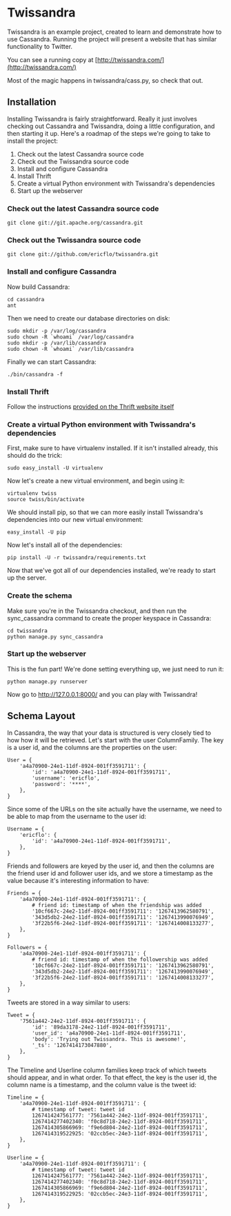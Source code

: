 # Twissandra

Twissandra is an example project, created to learn and demonstrate how to use
Cassandra.  Running the project will present a website that has similar
functionality to Twitter.

You can see a running copy at [http://twissandra.com/](http://twissandra.com/)

Most of the magic happens in twissandra/cass.py, so check that out.

## Installation

Installing Twissandra is fairly straightforward.  Really it just involves
checking out Cassandra and Twissandra, doing a little configuration, and
then starting it up.  Here's a roadmap of the steps we're going to take to
install the project:

1. Check out the latest Cassandra source code
1. Check out the Twissandra source code
1. Install and configure Cassandra
1. Install Thrift
1. Create a virtual Python environment with Twissandra's dependencies
1. Start up the webserver

### Check out the latest Cassandra source code

    git clone git://git.apache.org/cassandra.git

### Check out the Twissandra source code

    git clone git://github.com/ericflo/twissandra.git

### Install and configure Cassandra

Now build Cassandra:

    cd cassandra
    ant

Then we need to create our database directories on disk:

    sudo mkdir -p /var/log/cassandra
    sudo chown -R `whoami` /var/log/cassandra
    sudo mkdir -p /var/lib/cassandra
    sudo chown -R `whoami` /var/lib/cassandra

Finally we can start Cassandra:

    ./bin/cassandra -f

### Install Thrift

Follow the instructions [provided on the Thrift website itself](http://wiki.apache.org/thrift/ThriftInstallation)

### Create a virtual Python environment with Twissandra's dependencies

First, make sure to have virtualenv installed.  If it isn't installed already,
this should do the trick:

    sudo easy_install -U virtualenv

Now let's create a new virtual environment, and begin using it:

    virtualenv twiss
    source twiss/bin/activate

We should install pip, so that we can more easily install Twissandra's
dependencies into our new virtual environment:

    easy_install -U pip

Now let's install all of the dependencies:

    pip install -U -r twissandra/requirements.txt

Now that we've got all of our dependencies installed, we're ready to start up
the server.

### Create the schema

Make sure you're in the Twissandra checkout, and then run the sync_cassandra
command to create the proper keyspace in Cassandra:

    cd twissandra
    python manage.py sync_cassandra

### Start up the webserver

This is the fun part! We're done setting everything up, we just need to run it:

    python manage.py runserver

Now go to http://127.0.0.1:8000/ and you can play with Twissandra!

## Schema Layout

In Cassandra, the way that your data is structured is very closely tied to how
how it will be retrieved.  Let's start with the user ColumnFamily. The key is
a user id, and the columns are the properties on the user:

    User = {
        'a4a70900-24e1-11df-8924-001ff3591711': {
            'id': 'a4a70900-24e1-11df-8924-001ff3591711',
            'username': 'ericflo',
            'password': '****',
        },
    }

Since some of the URLs on the site actually have the username, we need to be
able to map from the username to the user id:

    Username = {
        'ericflo': {
            'id': 'a4a70900-24e1-11df-8924-001ff3591711',
        },
    }

Friends and followers are keyed by the user id, and then the columns are the
friend user id and follower user ids, and we store a timestamp as the value
because it's interesting information to have:
    
    Friends = {
        'a4a70900-24e1-11df-8924-001ff3591711': {
            # friend id: timestamp of when the friendship was added
            '10cf667c-24e2-11df-8924-001ff3591711': '1267413962580791',
            '343d5db2-24e2-11df-8924-001ff3591711': '1267413990076949',
            '3f22b5f6-24e2-11df-8924-001ff3591711': '1267414008133277',
        },
    }
    
    Followers = {
        'a4a70900-24e1-11df-8924-001ff3591711': {
            # friend id: timestamp of when the followership was added
            '10cf667c-24e2-11df-8924-001ff3591711': '1267413962580791',
            '343d5db2-24e2-11df-8924-001ff3591711': '1267413990076949',
            '3f22b5f6-24e2-11df-8924-001ff3591711': '1267414008133277',
        },
    }

Tweets are stored in a way similar to users:

    Tweet = {
        '7561a442-24e2-11df-8924-001ff3591711': {
            'id': '89da3178-24e2-11df-8924-001ff3591711',
            'user_id': 'a4a70900-24e1-11df-8924-001ff3591711',
            'body': 'Trying out Twissandra. This is awesome!',
            '_ts': '1267414173047880',
        },
    }

The Timeline and Userline column families keep track of which tweets should
appear, and in what order.  To that effect, the key is the user id, the column
name is a timestamp, and the column value is the tweet id:

    Timeline = {
        'a4a70900-24e1-11df-8924-001ff3591711': {
            # timestamp of tweet: tweet id
            1267414247561777: '7561a442-24e2-11df-8924-001ff3591711',
            1267414277402340: 'f0c8d718-24e2-11df-8924-001ff3591711',
            1267414305866969: 'f9e6d804-24e2-11df-8924-001ff3591711',
            1267414319522925: '02ccb5ec-24e3-11df-8924-001ff3591711',
        },
    }
    
    Userline = {
        'a4a70900-24e1-11df-8924-001ff3591711': {
            # timestamp of tweet: tweet id
            1267414247561777: '7561a442-24e2-11df-8924-001ff3591711',
            1267414277402340: 'f0c8d718-24e2-11df-8924-001ff3591711',
            1267414305866969: 'f9e6d804-24e2-11df-8924-001ff3591711',
            1267414319522925: '02ccb5ec-24e3-11df-8924-001ff3591711',
        },
    }
